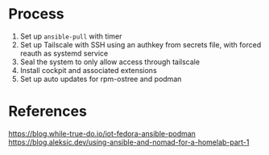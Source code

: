 # Process
1) Set up `ansible-pull` with timer
2) Set up Tailscale with SSH using an authkey from secrets file, with forced reauth as systemd service
3) Seal the system to only allow access through tailscale
4) Install cockpit and associated extensions
5) Set up auto updates for rpm-ostree and podman

# References
<https://blog.while-true-do.io/iot-fedora-ansible-podman>\
<https://blog.aleksic.dev/using-ansible-and-nomad-for-a-homelab-part-1>
